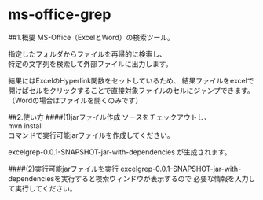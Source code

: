 ms-office-grep
============

##1.概要
MS-Office（ExcelとWord）の検索ツール。

指定したフォルダからファイルを再帰的に検索し、  
特定の文字列を検索して外部ファイルに出力します。  

結果にはExcelのHyperlink関数をセットしているため、
結果ファイルをexcelで開けばセルをクリックすることで直接対象ファイルのセルにジャンプできます。
（Wordの場合はファイルを開くのみです）

##2.使い方
####(1)jarファイル作成
ソースをチェックアウトし、  
mvn install  
コマンドで実行可能jarファイルを作成してください。

excelgrep-0.0.1-SNAPSHOT-jar-with-dependencies
が生成されます。

####(2)実行可能jarファイルを実行
excelgrep-0.0.1-SNAPSHOT-jar-with-dependenciesを実行すると検索ウィンドウが表示するので
必要な情報を入力して実行してください。
